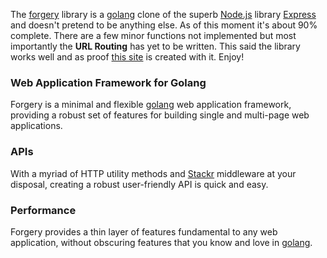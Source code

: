 The [forgery](https://github.com/ricallinson/forgery) library is a [golang](http://golang.org/) clone of the superb [Node.js](http://nodejs.org/) library [Express](http://expressjs.com/) and doesn't pretend to be anything else. As of this moment it's about 90% complete. There are a few minor functions not implemented but most importantly the __URL Routing__ has yet to be written. This said the library works well and as proof [this site](https://github.com/ricallinson/forgery-site) is created with it. Enjoy!

### Web Application Framework for Golang

Forgery is a minimal and flexible [golang](http://golang.org/) web application framework, providing a robust set of features for building single and multi-page web applications.

### APIs

With a myriad of HTTP utility methods and [Stackr](http://gostackr.appspot.com/) middleware at your disposal, creating a robust user-friendly API is quick and easy.

### Performance

Forgery provides a thin layer of features fundamental to any web application, without obscuring features that you know and love in [golang](http://golang.org/).